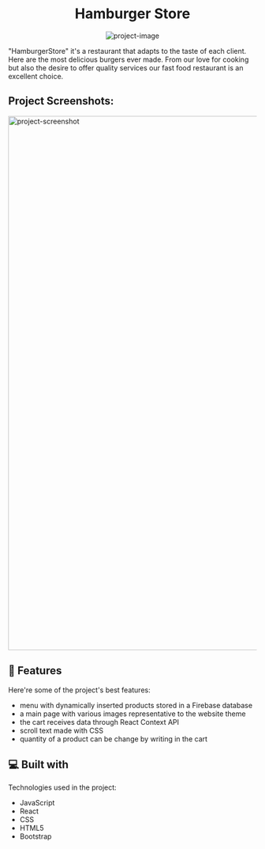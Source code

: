 <h1 align="center" id="title">Hamburger Store</h1>

<p align="center"><img src="https://socialify.git.ci/jucastefan/hamburgerstore/image?descriptionEditable=%22HamburgerStore%22%20it%27s%20a%20simple%20restaurant%20that%20adapts%20to%20the%20taste%20of%20each%20client.%20Here%20are%20the%20most%20delicious%20burgers%20ever%20made.%20From%20our%20love%20for%20cooking%2C%20but%20also%20the%20desire%20to%20offer%20quality%20services%2C%20our%20fast%20food%20restaurant%20is%20an%20excellent%20choice.&amp;font=Raleway&amp;language=1&amp;logo=https%3A%2F%2Fi.ibb.co%2F7txFB77%2FHamburger-Store-logos-transparent.png&amp;owner=1&amp;pattern=Solid&amp;theme=Light" alt="project-image"></p>

<p id="description">"HamburgerStore" it's a restaurant that adapts to the taste of each client. Here are the most delicious burgers ever made. From our love for cooking but also the desire to offer quality services our fast food restaurant is an excellent choice.</p>

<h2>Project Screenshots:</h2>

<img src="https://i.ibb.co/SrxhPVh/hambstore.png" alt="project-screenshot" width="1920" height="1080/">

  
  
<h2>🧐 Features</h2>

Here're some of the project's best features:

*   menu with dynamically inserted products stored in a Firebase database
*   a main page with various images representative to the website theme
*   the cart receives data through React Context API
*   scroll text made with CSS
*   quantity of a product can be change by writing in the cart

  
  
<h2>💻 Built with</h2>

Technologies used in the project:

*   JavaScript
*   React
*   CSS
*   HTML5
*   Bootstrap
